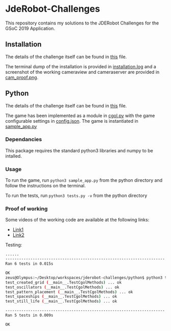 # JdeRobot-Challenges

This repository contains my solutions to the JDERobot Challenges for the GSoC 2019 Application.

## Installation

The details of the challenge itself can be found in [this](installation/gsoc2019-installation_test.pdf) file.

The terminal dump of the installation is provided in [installation.log](installation/install.log) and a screenshot of the working cameraview and cameraserver are provided in [cam_proof.png](installation/cam_proof.png).

## Python

The details of the challenge itself can be found in [this](python/gsoc2019-python_test.pdf) file.

The game has been implemented as a module in [cgol.py](python/cgol.py) with the game configurable settings in [config.json](python/config.json). The game is instantiated in [sample_app.py](python/sample_app.py)

### Dependancies

This package requires the standard python3 libraries and numpy to be intalled.

### Usage

To run the game, run `python3 sample_app.py` from the python directory and follow the instructions on the terminal.

To run the tests, run `python3 tests.py -v` from the python directory

### Proof of working

Some videos of the working code are available at the following links:

- [Link1](https://youtu.be/dzcdh2ZqXl0)
- [Link2](https://youtu.be/mSpgKjWAkdI)

Testing:

```bash
......
----------------------------------------------------------------------
Ran 6 tests in 0.015s

OK
zeus@Olympus:~/Desktop/workspaces/jderobot-challenges/python$ python3 tests.py -v
test_created_grid (__main__.TestCgolMethods) ... ok
test_oscillators (__main__.TestCgolMethods) ... ok
test_pattern_placement (__main__.TestCgolMethods) ... ok
test_spaceships (__main__.TestCgolMethods) ... ok
test_still_life (__main__.TestCgolMethods) ... ok

----------------------------------------------------------------------
Ran 5 tests in 0.009s

OK
```
